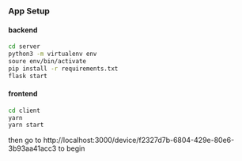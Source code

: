 

### App Setup

#### backend
```bash
cd server
python3 -m virtualenv env
soure env/bin/activate
pip install -r requirements.txt
flask start
```
#### frontend
```bash
cd client
yarn
yarn start
```


then go to http://localhost:3000/device/f2327d7b-6804-429e-80e6-3b93aa41acc3 to begin
